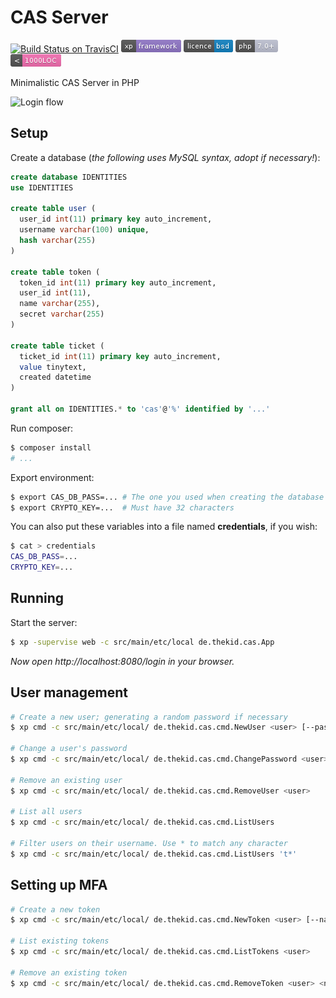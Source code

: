 CAS Server
==========

[![Build Status on TravisCI](https://secure.travis-ci.org/thekid/cas.svg)](http://travis-ci.org/thekid/cas)
[![Uses XP Framework](https://raw.githubusercontent.com/xp-framework/web/master/static/xp-framework-badge.png)](https://github.com/xp-framework/core)
[![BSD Licence](https://raw.githubusercontent.com/xp-framework/web/master/static/licence-bsd.png)](https://github.com/xp-framework/core/blob/master/LICENCE.md)
[![Requires PHP 7.0+](https://raw.githubusercontent.com/xp-framework/web/master/static/php-7_0plus.png)](http://php.net/)
![Less than 1000 lines](https://raw.githubusercontent.com/xp-framework/web/master/static/less-than-1000LOC.png)

Minimalistic CAS Server in PHP

![Login flow](https://user-images.githubusercontent.com/696742/63349758-5c08d100-c35c-11e9-9f6d-d15f84a1748b.png)


Setup
-----
Create a database (*the following uses MySQL syntax, adopt if necessary!*):

```sql
create database IDENTITIES
use IDENTITIES

create table user (
  user_id int(11) primary key auto_increment,
  username varchar(100) unique,
  hash varchar(255)
)

create table token (
  token_id int(11) primary key auto_increment,
  user_id int(11),
  name varchar(255),
  secret varchar(255)
)

create table ticket (
  ticket_id int(11) primary key auto_increment,
  value tinytext,
  created datetime
)

grant all on IDENTITIES.* to 'cas'@'%' identified by '...'
```

Run composer:

```sh
$ composer install
# ...
```

Export environment:

```sh
$ export CAS_DB_PASS=... # The one you used when creating the database user above
$ export CRYPTO_KEY=...  # Must have 32 characters
```

You can also put these variables into a file named **credentials**, if you wish:


```sh
$ cat > credentials
CAS_DB_PASS=...
CRYPTO_KEY=...
```

Running
-------
Start the server:

```sh
$ xp -supervise web -c src/main/etc/local de.thekid.cas.App
```

*Now open http://localhost:8080/login in your browser.*

User management
---------------

```sh
# Create a new user; generating a random password if necessary
$ xp cmd -c src/main/etc/local/ de.thekid.cas.cmd.NewUser <user> [--password=<password>]

# Change a user's password
$ xp cmd -c src/main/etc/local/ de.thekid.cas.cmd.ChangePassword <user> [--password=<password>]

# Remove an existing user
$ xp cmd -c src/main/etc/local/ de.thekid.cas.cmd.RemoveUser <user>

# List all users
$ xp cmd -c src/main/etc/local/ de.thekid.cas.cmd.ListUsers

# Filter users on their username. Use * to match any character
$ xp cmd -c src/main/etc/local/ de.thekid.cas.cmd.ListUsers 't*'
```

Setting up MFA
--------------

```sh
# Create a new token
$ xp cmd -c src/main/etc/local/ de.thekid.cas.cmd.NewToken <user> [--name=<name>]

# List existing tokens
$ xp cmd -c src/main/etc/local/ de.thekid.cas.cmd.ListTokens <user>

# Remove an existing token
$ xp cmd -c src/main/etc/local/ de.thekid.cas.cmd.RemoveToken <user> <name>
```

